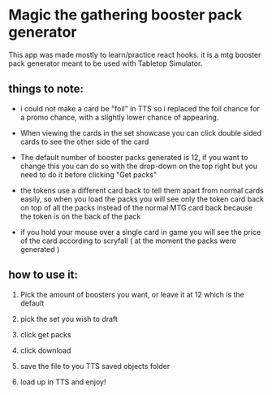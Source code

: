 
# Magic the gathering booster pack generator

This app was made mostly to learn/practice react hooks. it is a mtg booster pack generator meant to be used with Tabletop Simulator.

## things to note:

- i could not make a card be "foil" in TTS so i replaced the foil chance for a promo chance, with a slightly lower chance of appearing.

- When viewing the cards in the set showcase you can click double sided cards to see the other side of the card

- The default number of booster packs generated is 12, if you want to change this you can do so with the drop-down on the top right but you need to do it before clicking "Get packs"

- the tokens use a different card back to tell them apart from normal cards easily, so when you load the packs you will see only the token card back on top of all the packs instead of the normal MTG card back because the token is on the back of the pack

- if you hold your mouse over a single card in game you will see the price of the card according to scryfall ( at the moment the packs were generated )

## how to use it:

1. Pick the amount of boosters you want, or leave it at 12 which is the default

2. pick the set you wish to draft

3. click get packs

4. click download

5. save the file to you TTS saved objects folder

6. load up in TTS and enjoy!